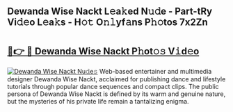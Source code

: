 ## Dewanda Wise Nackt L𝚎a𝚔ed N𝚞𝚍e - Part-tRy Vi𝚍𝚎o L𝚎a𝚔s - H𝚘𝚝 O𝚗𝚕yf𝚊ns P𝚑𝚘tos 7x2Zn

# <h2><a href="http://kfe9sxr.oniu.top/?m=Dewanda+Wise+Nackt">🔗👉 🔴 Dewanda Wise Nackt P𝚑ot𝚘𝚜 V𝚒d𝚎o</a></h2>

[![Dewanda Wise Nackt Nu𝚍e𝚜](https://i.imgur.com/0qMVB7G.gif)](http://kfe9sxr.oniu.top/?m=Dewanda+Wise+Nackt)
Web-based entertainer and multimedia designer Dewanda Wise Nackt, acclaimed for publishing dance and lifestyle tutorials through popular dance sequences and compact clips. The public persona of Dewanda Wise Nackt is defined by its warm and genuine nature, but the mysteries of his private life remain a tantalizing enigma.  

